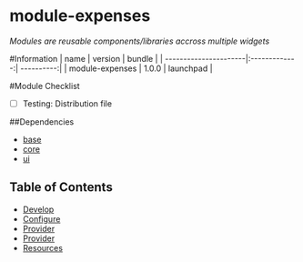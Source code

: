 # module-expenses

*Modules are reusable components/libraries accross multiple widgets*


#Information
| name                  | version       | bundle     |
| ----------------------|:-------------:| ----------:|
| module-expenses       | 1.0.0         | launchpad  |

#Module Checklist

 - [ ] Testing: Distribution file


##Dependencies
* [base][base-url]
* [core][core-url]
* [ui][ui-url]



## Table of Contents

- [Develop](#develop)
- [Configure](#config)
- [Provider](#provider)
- [Provider](#provider)
- [Resources](#resources)


[base-url]:http://stash.backbase.com:7990/projects/lpm/repos/foundation-base/browse/
[core-url]: http://stash.backbase.com:7990/projects/lpm/repos/foundation-/browse/
[ui-url]: http://stash.backbase.com:7990/projects/lpm/repos/ui/browse/

